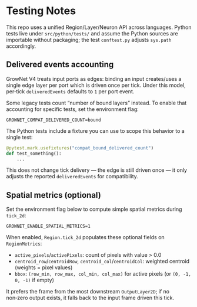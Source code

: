 # Testing Notes

This repo uses a unified Region/Layer/Neuron API across languages. Python tests live under `src/python/tests/` and assume the Python sources are importable without packaging; the test `conftest.py` adjusts `sys.path` accordingly.

## Delivered events accounting

GrowNet V4 treats input ports as edges: binding an input creates/uses a single edge layer per port which is driven once per tick. Under this model, per‑tick `deliveredEvents` defaults to `1` per port event.

Some legacy tests count “number of bound layers” instead. To enable that accounting for specific tests, set the environment flag:

```
GROWNET_COMPAT_DELIVERED_COUNT=bound
```

The Python tests include a fixture you can use to scope this behavior to a single test:

```python
@pytest.mark.usefixtures("compat_bound_delivered_count")
def test_something():
    ...
```

This does not change tick delivery — the edge is still driven once — it only adjusts the reported `deliveredEvents` for compatibility.

## Spatial metrics (optional)

Set the environment flag below to compute simple spatial metrics during `tick_2d`:

```
GROWNET_ENABLE_SPATIAL_METRICS=1
```

When enabled, `Region.tick_2d` populates these optional fields on `RegionMetrics`:
- `active_pixels`/`activePixels`: count of pixels with value > 0.0
- `centroid_row`/`centroidRow`, `centroid_col`/`centroidCol`: weighted centroid (weights = pixel values)
- `bbox`: `(row_min, row_max, col_min, col_max)` for active pixels (or `(0, -1, 0, -1)` if empty)

It prefers the frame from the most downstream `OutputLayer2D`; if no non‑zero output exists, it falls back to the input frame driven this tick.
